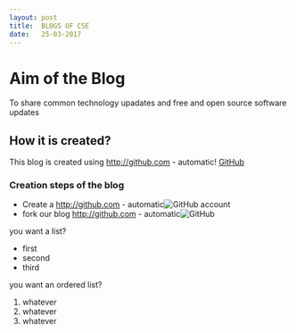 ```yaml
---
layout: post
title:  BLOGS OF CSE
date:   25-03-2017
---
```


# Aim of the Blog
To share common technology upadates and free and open source software updates

## How it is created?
This blog is created using http://github.com - automatic!
[GitHub](http://github.com)



### Creation steps of the blog
 * Create a  http://github.com - automatic![GitHub](http://github.com) account
 * fork our blog  http://github.com - automatic![GitHub](http://github.com/slkrthika/blog.github.io)

you want a list?
* first
* second
* third

you want an ordered list?
1. whatever
1. whatever
1. whatever
